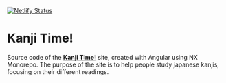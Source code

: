 [![Netlify Status](https://api.netlify.com/api/v1/badges/18a3626d-a3b4-4097-8cb3-a92993f6c35d/deploy-status)](https://app.netlify.com/sites/kanji-time/deploys)

# Kanji Time!

Source code of the [**Kanji Time!**](https://kanji-time.netlify.app) site, created with Angular using NX Monorepo. The purpose of the site is to help people study japanese kanjis, focusing on their different readings.
